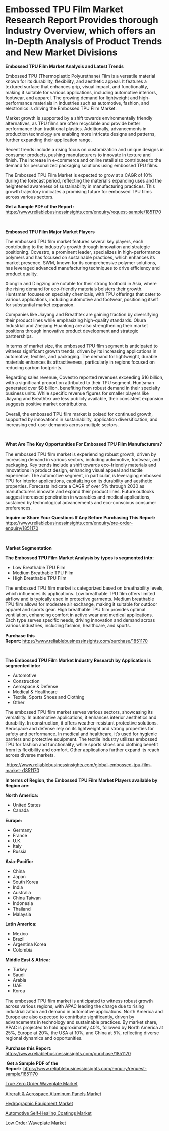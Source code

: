 <p><h1>Embossed TPU Film Market Research Report Provides thorough Industry Overview, which offers an In-Depth Analysis of Product Trends and New Market Divisions</h1></p><p><strong>Embossed TPU Film Market Analysis and Latest Trends</strong></p>
<p><p>Embossed TPU (Thermoplastic Polyurethane) Film is a versatile material known for its durability, flexibility, and aesthetic appeal. It features a textured surface that enhances grip, visual impact, and functionality, making it suitable for various applications, including automotive interiors, footwear, and apparel. The growing demand for lightweight and high-performance materials in industries such as automotive, fashion, and electronics is driving the Embossed TPU Film Market.</p><p>Market growth is supported by a shift towards environmentally friendly alternatives, as TPU films are often recyclable and provide better performance than traditional plastics. Additionally, advancements in production technology are enabling more intricate designs and patterns, further expanding their application range. </p><p>Recent trends include a rising focus on customization and unique designs in consumer products, pushing manufacturers to innovate in texture and finish. The increase in e-commerce and online retail also contributes to the demand for personalized packaging solutions using embossed TPU films.</p><p>The Embossed TPU Film Market is expected to grow at a CAGR of 10% during the forecast period, reflecting the material’s expanding uses and the heightened awareness of sustainability in manufacturing practices. This growth trajectory indicates a promising future for embossed TPU films across various sectors.</p></p>
<p><strong>Get a Sample PDF of the Report:&nbsp;</strong> <a href="https://www.reliablebusinessinsights.com/enquiry/request-sample/1851170?utm_campaign=1094&utm_medium=2&utm_source=Github&utm_content=ia&utm_term=19102024&utm_id=embossed-tpu-film">https://www.reliablebusinessinsights.com/enquiry/request-sample/1851170</a></p>
<p>&nbsp;</p>
<p><strong>Embossed TPU Film Major Market Players</strong></p>
<p><p>The embossed TPU film market features several key players, each contributing to the industry's growth through innovation and strategic positioning. Covestro, a prominent leader, specializes in high-performance polymers and has focused on sustainable practices, which enhances its market presence. SWM, known for its comprehensive polymer solutions, has leveraged advanced manufacturing techniques to drive efficiency and product quality.</p><p>Xionglin and Dingzing are notable for their strong foothold in Asia, where the rising demand for eco-friendly materials bolsters their growth. Huntsman focuses on specialty chemicals, with TPU offerings that cater to various applications, including automotive and footwear, positioning itself for substantial market expansion.</p><p>Companies like Jiayang and Breathtex are gaining traction by diversifying their product lines while emphasizing high-quality standards. Okura Industrial and Zhejiang Huanlong are also strengthening their market positions through innovative product development and strategic partnerships.</p><p>In terms of market size, the embossed TPU film segment is anticipated to witness significant growth trends, driven by its increasing applications in automotive, textiles, and packaging. The demand for lightweight, durable materials enhances its attractiveness, particularly in regions focused on reducing carbon footprints.</p><p>Regarding sales revenue, Covestro reported revenues exceeding $16 billion, with a significant proportion attributed to their TPU segment. Huntsman generated over $8 billion, benefiting from robust demand in their specialty business units. While specific revenue figures for smaller players like Jiayang and Breathtex are less publicly available, their consistent expansion suggests positive market contributions.</p><p>Overall, the embossed TPU film market is poised for continued growth, supported by innovations in sustainability, application diversification, and increasing end-user demands across multiple sectors.</p></p>
<p>&nbsp;</p>
<p><strong>What Are The Key Opportunities For Embossed TPU Film Manufacturers?</strong></p>
<p><p>The embossed TPU film market is experiencing robust growth, driven by increasing demand in various sectors, including automotive, footwear, and packaging. Key trends include a shift towards eco-friendly materials and innovations in product design, enhancing visual appeal and tactile experience. The automotive segment, in particular, is leveraging embossed TPU for interior applications, capitalizing on its durability and aesthetic properties. Forecasts indicate a CAGR of over 5% through 2030 as manufacturers innovate and expand their product lines. Future outlooks suggest increased penetration in wearables and medical applications, sustained by technological advancements and eco-conscious consumer preferences.</p></p>
<p><strong>Inquire or Share Your Questions If Any Before Purchasing This Report:</strong> <a href="https://www.reliablebusinessinsights.com/enquiry/pre-order-enquiry/1851170?utm_campaign=1094&utm_medium=2&utm_source=Github&utm_content=ia&utm_term=19102024&utm_id=embossed-tpu-film">https://www.reliablebusinessinsights.com/enquiry/pre-order-enquiry/1851170</a></p>
<p>&nbsp;</p>
<p><strong>Market Segmentation</strong></p>
<p><strong>The Embossed TPU Film Market Analysis by types is segmented into:</strong></p>
<p><ul><li>Low Breathable TPU Film</li><li>Medium Breathable TPU Film</li><li>High Breathable TPU Film</li></ul></p>
<p><p>The embossed TPU film market is categorized based on breathability levels, which influences its applications. Low breathable TPU film offers limited airflow and is typically used in protective garments. Medium breathable TPU film allows for moderate air exchange, making it suitable for outdoor apparel and sports gear. High breathable TPU film provides optimal ventilation, enhancing comfort in active wear and medical applications. Each type serves specific needs, driving innovation and demand across various industries, including fashion, healthcare, and sports.</p></p>
<p><strong>Purchase this Report:&nbsp;</strong><a href="https://www.reliablebusinessinsights.com/purchase/1851170?utm_campaign=1094&utm_medium=2&utm_source=Github&utm_content=ia&utm_term=19102024&utm_id=embossed-tpu-film">https://www.reliablebusinessinsights.com/purchase/1851170</a></p>
<p>&nbsp;</p>
<p><strong>The Embossed TPU Film Market Industry Research by Application is segmented into:</strong></p>
<p><ul><li>Automotive</li><li>Construction</li><li>Aerospace & Defense</li><li>Medical & Healthcare</li><li>Textile, Sports Shoes and Clothing</li><li>Other</li></ul></p>
<p><p>The embossed TPU film market serves various sectors, showcasing its versatility. In automotive applications, it enhances interior aesthetics and durability. In construction, it offers weather-resistant protective solutions. Aerospace and defense rely on its lightweight and strong properties for safety and performance. In medical and healthcare, it’s used for hygienic barriers and protective equipment. The textile industry utilizes embossed TPU for fashion and functionality, while sports shoes and clothing benefit from its flexibility and comfort. Other applications further expand its reach across diverse markets.</p></p>
<p><a href="https://www.reliablebusinessinsights.com/global-embossed-tpu-film-market-r1851170?utm_campaign=1094&utm_medium=2&utm_source=Github&utm_content=ia&utm_term=19102024&utm_id=embossed-tpu-film">&nbsp;https://www.reliablebusinessinsights.com/global-embossed-tpu-film-market-r1851170</a></p>
<p><strong>In terms of Region, the Embossed TPU Film Market Players available by Region are:</strong></p>
<p>
    <p> <strong> North America: </strong>
        <ul>
            <li>United States</li>
            <li>Canada</li>
        </ul>
        </p> 
    <p> <strong> Europe: </strong>
        <ul>
            <li>Germany</li>
            <li>France</li>
            <li>U.K.</li>
            <li>Italy</li>
            <li>Russia</li>
        </ul>
        </p> 
    <p> <strong> Asia-Pacific: </strong>
        <ul>
            <li>China</li>
            <li>Japan</li>
            <li>South Korea</li>
            <li>India</li>
            <li>Australia</li>
            <li>China Taiwan</li>
            <li>Indonesia</li>
            <li>Thailand</li>
            <li>Malaysia</li>
        </ul>
        </p> 
    <p> <strong> Latin America: </strong>
        <ul>
            <li>Mexico</li>
            <li>Brazil</li>
            <li>Argentina Korea</li>
            <li>Colombia</li>
        </ul>
        </p> 
    <p> <strong> Middle East & Africa: </strong>
        <ul>
            <li>Turkey</li>
            <li>Saudi</li>
            <li>Arabia</li>
            <li>UAE</li>
            <li>Korea</li>
        </ul>
    </p>
    </p>
<p><p>The embossed TPU film market is anticipated to witness robust growth across various regions, with APAC leading the charge due to rising industrialization and demand in automotive applications. North America and Europe are also expected to contribute significantly, driven by advancements in technology and sustainable practices. By market share, APAC is projected to hold approximately 40%, followed by North America at 25%, Europe at 20%, the USA at 10%, and China at 5%, reflecting diverse regional dynamics and opportunities.</p></p>
<p><strong>Purchase this Report: </strong><a href="https://www.reliablebusinessinsights.com/purchase/1851170?utm_campaign=1094&utm_medium=2&utm_source=Github&utm_content=ia&utm_term=19102024&utm_id=embossed-tpu-film">https://www.reliablebusinessinsights.com/purchase/1851170</a></p>
<p>&nbsp;<strong>Get a Sample PDF of the Report:&nbsp;&nbsp;</strong><a href="https://www.reliablebusinessinsights.com/enquiry/request-sample/1851170?utm_campaign=1094&utm_medium=2&utm_source=Github&utm_content=ia&utm_term=19102024&utm_id=embossed-tpu-film">https://www.reliablebusinessinsights.com/enquiry/request-sample/1851170</a></p>
<p><strong></strong></p>
<p><p><a href="https://issuu.com/reportprime-2/docs/true-zero-order-waveplate-market-si_d24e223cfd91ed?utm_campaign=1094&utm_medium=2&utm_source=Github&utm_content=ia&utm_term=19102024&utm_id=embossed-tpu-film">True Zero Order Waveplate Market</a></p><p><a href="https://github.com/LoretaDushku585/Market-Research-Report-List-1/blob/main/aircraft-aerospace-aluminum-panels-market.md?utm_campaign=1094&utm_medium=2&utm_source=Github&utm_content=ia&utm_term=19102024&utm_id=embossed-tpu-film">Aircraft & Aerospace Aluminum Panels Market</a></p><p><a href="https://www.linkedin.com/pulse/hydrographic-equipment-market-trends-strategic-insights-2024-mvfxf?utm_campaign=1094&utm_medium=2&utm_source=Github&utm_content=ia&utm_term=19102024&utm_id=embossed-tpu-film">Hydrographic Equipment Market</a></p><p><a href="https://github.com/OrlandoHBarks/Market-Research-Report-List-1/blob/main/automotive-self-healing-coatings-market.md?utm_campaign=1094&utm_medium=2&utm_source=Github&utm_content=ia&utm_term=19102024&utm_id=embossed-tpu-film">Automotive Self-Healing Coatings Market</a></p><p><a href="https://issuu.com/reportprime-2/docs/low-order-waveplate-market-size-203_7b581f1bfbc4c4?utm_campaign=1094&utm_medium=2&utm_source=Github&utm_content=ia&utm_term=19102024&utm_id=embossed-tpu-film">Low Order Waveplate Market</a></p></p>